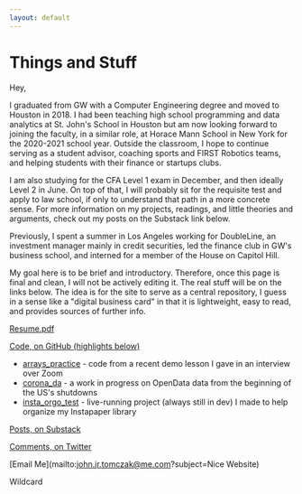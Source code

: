 ```yaml
---
layout: default
---
```


# Things and Stuff

Hey,

I graduated from GW with a Computer Engineering degree and moved to Houston in 2018. I had been teaching high school programming and data analytics at St. John's School in Houston but am now looking forward to joining the faculty, in a similar role, at Horace Mann School in New York for the 2020-2021 school year. Outside the classroom, I hope to continue serving as a student advisor, coaching sports and FIRST Robotics teams, and helping students with their finance or startups clubs.

I am also studying for the CFA Level 1 exam in December, and then ideally Level 2 in June. On top of that, I will probably sit for the requisite test and apply to law school, if only to understand that path in a more concrete sense. For more information on my projects, readings, and little theories and arguments, check out my posts on the Substack link below.

Previously, I spent a summer in Los Angeles working for DoubleLine, an investment manager mainly in credit securities, led the finance club in GW's business school, and interned for a member of the House on Capitol Hill.

My goal here is to be brief and introductory. Therefore, once this page is final and clean, I will not be actively editing it. The real stuff will be on the links below. The idea is for the site to serve as a central repository, I guess in a sense like a "digital business card" in that it is lightweight, easy to read, and provides sources of further info.

[Resume.pdf](Resume.pdf)

[Code, on GitHub (highlights below)](https://github.com/johntomczak)

* [arrays_practice](https://github.com/johntomczak/arrays_practice) - code from a recent demo lesson I gave in an interview over Zoom
* [corona_da](https://github.com/johntomczak/corona_da) - a work in progress on OpenData data from the beginning of the US's shutdowns
* [insta_orgo_test](https://github.com/johntomczak/insta_orgo_test) - live-running project (always still in dev) I made to help organize my Instapaper library

[Posts, on Substack](https://jjtposts.substack.com/people/1046252-john)

[Comments, on Twitter](https://twitter.com/JJT1996)

[Email Me](mailto:john.jr.tomczak@me.com?subject=Nice Website)

Wildcard
